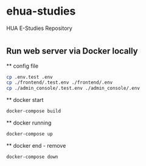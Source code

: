 # ehua-studies
HUA E-Studies Repository

#
Run web server via Docker locally
----------------------------------
** config file
```bash
cp .env.test .env
cp ./frontend/.test.env ./frontend/.env
cp ./admin_console/.test.env ./admin_console/.env
```

** docker start
```bash
docker-compose build
```

** docker running
```bash
docker-compose up
```

** docker end - remove
```bash
docker-compose down
```
